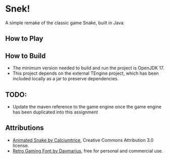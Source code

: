 # Snek!

A simple remake of the classic game Snake, built in Java.

## How to Play



## How to Build

- The minimum version needed to build and run the project is OpenJDK 17.
- This project depends on the external TEngine project, which has been included locally as a jar to preserve dependencies.


## TODO:

- Update the maven reference to the game engine once the game engine has been duplicated into this assignment


## Attributions

- [Animated Snake by Calciumtrice](https://opengameart.org/content/animated-snake), Creative Commons Attribution 3.0 license.
- [Retro Gaming Font by Daymarius](https://www.dafont.com/retro-gaming.font), free for personal and commercial use.

